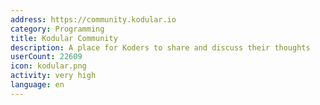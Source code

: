 ```yaml
---
address: https://community.kodular.io
category: Programming
title: Kodular Community
description: A place for Koders to share and discuss their thoughts
userCount: 22609
icon: kodular.png
activity: very high
language: en
---
```

